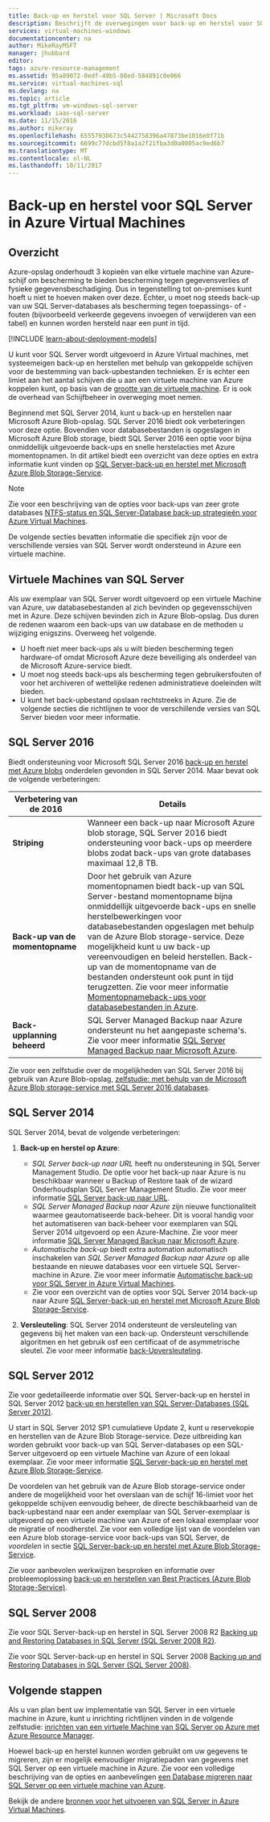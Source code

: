 ```yaml
---
title: Back-up en herstel voor SQL Server | Microsoft Docs
description: Beschrijft de overwegingen voor back-up en herstel voor SQL Server-databases die zijn uitgevoerd op Azure Virtual Machines.
services: virtual-machines-windows
documentationcenter: na
author: MikeRayMSFT
manager: jhubbard
editor: 
tags: azure-resource-management
ms.assetid: 95a89072-0edf-49b5-88ed-584891c0e066
ms.service: virtual-machines-sql
ms.devlang: na
ms.topic: article
ms.tgt_pltfrm: vm-windows-sql-server
ms.workload: iaas-sql-server
ms.date: 11/15/2016
ms.author: mikeray
ms.openlocfilehash: 65557938673c5442758396a47873be1016e0f71b
ms.sourcegitcommit: 6699c77dcbd5f8a1a2f21fba3d0a0005ac9ed6b7
ms.translationtype: MT
ms.contentlocale: nl-NL
ms.lasthandoff: 10/11/2017
---
```

# <a name="backup-and-restore-for-sql-server-in-azure-virtual-machines"></a>Back-up en herstel voor SQL Server in Azure Virtual Machines
## <a name="overview"></a>Overzicht
Azure-opslag onderhoudt 3 kopieën van elke virtuele machine van Azure-schijf om bescherming te bieden bescherming tegen gegevensverlies of fysieke gegevensbeschadiging. Dus in tegenstelling tot on-premises kunt hoeft u niet te hoeven maken over deze. Echter, u moet nog steeds back-up van uw SQL Server-databases als bescherming tegen toepassings- of -fouten (bijvoorbeeld verkeerde gegevens invoegen of verwijderen van een tabel) en kunnen worden hersteld naar een punt in tijd.

[!INCLUDE [learn-about-deployment-models](../../../../includes/learn-about-deployment-models-both-include.md)]

U kunt voor SQL Server wordt uitgevoerd in Azure Virtual machines, met systeemeigen back-up en herstellen met behulp van gekoppelde schijven voor de bestemming van back-upbestanden technieken. Er is echter een limiet aan het aantal schijven die u aan een virtuele machine van Azure koppelen kunt, op basis van de [grootte van de virtuele machine](../sizes.md?toc=%2fazure%2fvirtual-machines%2fwindows%2ftoc.json). Er is ook de overhead van Schijfbeheer in overweging moet nemen.

Beginnend met SQL Server 2014, kunt u back-up en herstellen naar Microsoft Azure Blob-opslag. SQL Server 2016 biedt ook verbeteringen voor deze optie. Bovendien voor databasebestanden is opgeslagen in Microsoft Azure Blob storage, biedt SQL Server 2016 een optie voor bijna onmiddellijk uitgevoerde back-ups en snelle herstelacties met Azure momentopnamen. In dit artikel biedt een overzicht van deze opties en extra informatie kunt vinden op [SQL Server-back-up en herstel met Microsoft Azure Blob Storage-Service](https://msdn.microsoft.com/library/jj919148.aspx).

> [!NOTE]
> Zie voor een beschrijving van de opties voor back-ups van zeer grote databases [NTFS-status en SQL Server-Database back-up strategieën voor Azure Virtual Machines](http://blogs.msdn.com/b/igorpag/archive/2015/07/28/multi-terabyte-sql-server-database-backup-strategies-for-azure-virtual-machines.aspx).
> 
> 

De volgende secties bevatten informatie die specifiek zijn voor de verschillende versies van SQL Server wordt ondersteund in Azure een virtuele machine.

## <a name="sql-server-virtual-machines"></a>Virtuele Machines van SQL Server
Als uw exemplaar van SQL Server wordt uitgevoerd op een virtuele Machine van Azure, uw databasebestanden al zich bevinden op gegevensschijven met in Azure. Deze schijven bevinden zich in Azure Blob-opslag. Dus duren de redenen waarom een back-ups van uw database en de methoden u wijziging enigszins. Overweeg het volgende. 

* U hoeft niet meer back-ups als u wilt bieden bescherming tegen hardware-of omdat Microsoft Azure deze beveiliging als onderdeel van de Microsoft Azure-service biedt.
* U moet nog steeds back-ups als bescherming tegen gebruikersfouten of voor het archiveren of wettelijke redenen administratieve doeleinden wilt bieden.
* U kunt het back-upbestand opslaan rechtstreeks in Azure. Zie de volgende secties die richtlijnen te voor de verschillende versies van SQL Server bieden voor meer informatie.

## <a name="sql-server-2016"></a>SQL Server 2016
Biedt ondersteuning voor Microsoft SQL Server 2016 [back-up en herstel met Azure blobs](https://msdn.microsoft.com/library/jj919148.aspx) onderdelen gevonden in SQL Server 2014. Maar bevat ook de volgende verbeteringen:

| Verbetering van de 2016 | Details |
| --- | --- |
| **Striping** |Wanneer een back-up naar Microsoft Azure blob storage, SQL Server 2016 biedt ondersteuning voor back-ups op meerdere blobs zodat back-ups van grote databases maximaal 12,8 TB. |
| **Back-up van de momentopname** |Door het gebruik van Azure momentopnamen biedt back-up van SQL Server-bestand momentopname bijna onmiddellijk uitgevoerde back-ups en snelle herstelbewerkingen voor databasebestanden opgeslagen met behulp van de Azure Blob storage-service. Deze mogelijkheid kunt u uw back-up vereenvoudigen en beleid herstellen. Back-up van de momentopname van de bestanden ondersteunt ook punt in tijd terugzetten. Zie voor meer informatie [Momentopnameback-ups voor databasebestanden in Azure](https://msdn.microsoft.com/library/mt169363%28v=sql.130%29.aspx). |
| **Back-upplanning beheerd** |SQL Server Managed Backup naar Azure ondersteunt nu het aangepaste schema's. Zie voor meer informatie [SQL Server Managed Backup naar Microsoft Azure](https://msdn.microsoft.com/library/dn449496.aspx). |

Zie voor een zelfstudie over de mogelijkheden van SQL Server 2016 bij gebruik van Azure Blob-opslag, [zelfstudie: met behulp van de Microsoft Azure Blob storage-service met SQL Server 2016 databases](https://msdn.microsoft.com/library/dn466438.aspx).

## <a name="sql-server-2014"></a>SQL Server 2014
SQL Server 2014, bevat de volgende verbeteringen:

1. **Back-up en herstel op Azure**:
   
   * *SQL Server back-up naar URL* heeft nu ondersteuning in SQL Server Management Studio. De optie voor het back-up naar Azure is nu beschikbaar wanneer u Backup of Restore taak of de wizard Onderhoudsplan SQL Server Management Studio. Zie voor meer informatie [SQL Server back-up naar URL](https://msdn.microsoft.com/library/jj919148%28v=sql.120%29.aspx).
   * *SQL Server Managed Backup naar Azure* zijn nieuwe functionaliteit waarmee geautomatiseerde back-beheer. Dit is vooral handig voor het automatiseren van back-beheer voor exemplaren van SQL Server 2014 uitgevoerd op een Azure-Machine. Zie voor meer informatie [SQL Server Managed Backup naar Microsoft Azure](https://msdn.microsoft.com/library/dn449496%28v=sql.120%29.aspx).
   * *Automatische back-up* biedt extra automation automatisch inschakelen van *SQL Server Managed Backup naar Azure* op alle bestaande en nieuwe databases voor een virtuele SQL Server-machine in Azure. Zie voor meer informatie [Automatische back-up voor SQL Server in Azure Virtual Machines](virtual-machines-windows-sql-automated-backup.md).
   * Zie voor een overzicht van de opties voor SQL Server 2014 back-up naar Azure [SQL Server-back-up en herstel met Microsoft Azure Blob Storage-Service](https://msdn.microsoft.com/library/jj919148%28v=sql.120%29.aspx).
2. **Versleuteling**: SQL Server 2014 ondersteunt de versleuteling van gegevens bij het maken van een back-up. Ondersteunt verschillende algoritmen en het gebruik osf een certificaat of de asymmetrische sleutel. Zie voor meer informatie [back-Upversleuteling](https://msdn.microsoft.com/library/dn449489%28v=sql.120%29.aspx).

## <a name="sql-server-2012"></a>SQL Server 2012
Zie voor gedetailleerde informatie over SQL Server-back-up en herstel in SQL Server 2012 [back-up en herstellen van SQL Server-Databases (SQL Server 2012)](https://msdn.microsoft.com/library/ms187048%28v=sql.110%29.aspx).

U start in SQL Server 2012 SP1 cumulatieve Update 2, kunt u reservekopie en herstellen van de Azure Blob Storage-service. Deze uitbreiding kan worden gebruikt voor back-up van SQL Server-databases op een SQL-Server uitgevoerd op een virtuele Machine van Azure of een lokaal exemplaar. Zie voor meer informatie [SQL Server-back-up en herstel met Azure Blob Storage-Service](https://msdn.microsoft.com/library/jj919148%28v=sql.110%29.aspx).

De voordelen van het gebruik van de Azure Blob storage-service onder andere de mogelijkheid voor het overslaan van de schijf 16-limiet voor het gekoppelde schijven eenvoudig beheer, de directe beschikbaarheid van de back-upbestand naar een ander exemplaar van SQL Server-exemplaar is uitgevoerd op een virtuele machine van Azure of een lokaal exemplaar voor de migratie of noodherstel. Zie voor een volledige lijst van de voordelen van een Azure blob storage-service voor back-ups van SQL Server, de *voordelen* in sectie [SQL Server-back-up en herstel met Azure Blob Storage-Service](https://msdn.microsoft.com/library/jj919148%28v=sql.110%29.aspx).

Zie voor aanbevolen werkwijzen besproken en informatie over probleemoplossing [back-up en herstellen van Best Practices (Azure Blob Storage-Service)](https://msdn.microsoft.com/library/jj919149%28v=sql.110%29.aspx).

## <a name="sql-server-2008"></a>SQL Server 2008
Zie voor SQL Server-back-up en herstel in SQL Server 2008 R2 [Backing up and Restoring Databases in SQL Server (SQL Server 2008 R2)](https://msdn.microsoft.com/library/ms187048%28v=sql.105%29.aspx).

Zie voor SQL Server-back-up en herstel in SQL Server 2008 [Backing up and Restoring Databases in SQL Server (SQL Server 2008)](https://msdn.microsoft.com/library/ms187048%28v=sql.100%29.aspx).

## <a name="next-steps"></a>Volgende stappen
Als u van plan bent uw implementatie van SQL Server in een virtuele machine in Azure, kunt u inrichting richtlijnen vinden in de volgende zelfstudie: [inrichten van een virtuele Machine van SQL Server op Azure met Azure Resource Manager](virtual-machines-windows-portal-sql-server-provision.md).

Hoewel back-up en herstel kunnen worden gebruikt om uw gegevens te migreren, zijn er mogelijk eenvoudiger migratiepaden van gegevens met SQL Server op een virtuele machine in Azure. Zie voor een volledige beschrijving van de opties en aanbevelingen [een Database migreren naar SQL Server op een virtuele machine van Azure](virtual-machines-windows-migrate-sql.md).

Bekijk de andere [bronnen voor het uitvoeren van SQL Server in Azure Virtual Machines](virtual-machines-windows-sql-server-iaas-overview.md).

